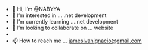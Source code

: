 - 👋 Hi, I’m @NABYYA
- 👀 I’m interested in ... .net development
- 🌱 I’m currently learning ....net development
- 💞️ I’m looking to collaborate on ... website
-
- 📫 How to reach me ... jamesivanignacio@gmail.com

<!---
NABYYA/NABYYA is a ✨ special ✨ repository because its `README.md` (this file) appears on your GitHub profile.
You can click the Preview link to take a look at your changes.
--->
